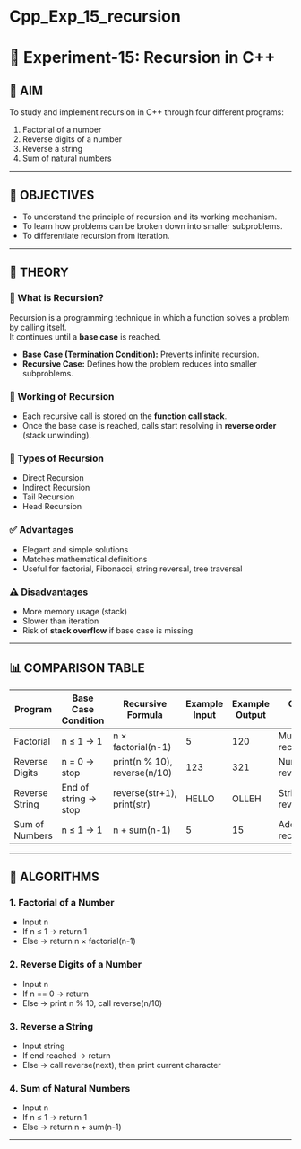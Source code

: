 # Cpp_Exp_15_recursion

# 🚀 Experiment-15: Recursion in C++

## 📌 AIM
To study and implement recursion in C++ through four different programs:
1. Factorial of a number  
2. Reverse digits of a number  
3. Reverse a string  
4. Sum of natural numbers  

---

## 🎯 OBJECTIVES
- To understand the principle of recursion and its working mechanism.  
- To learn how problems can be broken down into smaller subproblems.  
- To differentiate recursion from iteration.  

---

## 📖 THEORY

### 🔹 What is Recursion?
Recursion is a programming technique in which a function solves a problem by calling itself.  
It continues until a **base case** is reached.  

- **Base Case (Termination Condition):** Prevents infinite recursion.  
- **Recursive Case:** Defines how the problem reduces into smaller subproblems.  

### 🔹 Working of Recursion
- Each recursive call is stored on the **function call stack**.  
- Once the base case is reached, calls start resolving in **reverse order** (stack unwinding).  

### 🔹 Types of Recursion
- Direct Recursion  
- Indirect Recursion  
- Tail Recursion  
- Head Recursion  

### ✅ Advantages
- Elegant and simple solutions  
- Matches mathematical definitions  
- Useful for factorial, Fibonacci, string reversal, tree traversal  

### ⚠️ Disadvantages
- More memory usage (stack)  
- Slower than iteration  
- Risk of **stack overflow** if base case is missing  

---

## 📊 COMPARISON TABLE

| Program          | Base Case Condition   | Recursive Formula                  | Example Input | Example Output | Concept Focus            |
|------------------|----------------------|------------------------------------|---------------|----------------|--------------------------|
| Factorial        | n ≤ 1 → 1            | n × factorial(n-1)                 | 5             | 120            | Multiplication recursion |
| Reverse Digits   | n = 0 → stop         | print(n % 10), reverse(n/10)       | 123           | 321            | Number reversal          |
| Reverse String   | End of string → stop | reverse(str+1), print(str)         | HELLO         | OLLEH          | String reversal          |
| Sum of Numbers   | n ≤ 1 → 1            | n + sum(n-1)                       | 5             | 15             | Addition recursion       |

---

## 🧮 ALGORITHMS

### 1. Factorial of a Number
- Input n  
- If n ≤ 1 → return 1  
- Else → return n × factorial(n-1)  

### 2. Reverse Digits of a Number
- Input n  
- If n == 0 → return  
- Else → print n % 10, call reverse(n/10)  

### 3. Reverse a String
- Input string  
- If end reached → return  
- Else → call reverse(next), then print current character  

### 4. Sum of Natural Numbers
- Input n  
- If n ≤ 1 → return 1  
- Else → return n + sum(n-1)  

---


